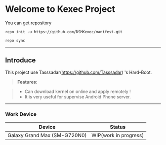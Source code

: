 Welcome to Kexec Project
===================


You can get repository 

	repo init -u https://github.com/DSMKexec/manifest.git
	
	repo sync 

----------


Introduce
-------------

This project use Tasssadar(https://github.com/Tasssadar) 's Hard-Boot.

> **Features:**

> - Can download kernel on online and apply remotely !
> - It is very useful for supervise Android Phone server. 

----------


### Work Device


Device     | Status
-------- | ---
Galaxy Grand Max (SM-G720N0) | WIP(work in progress)
